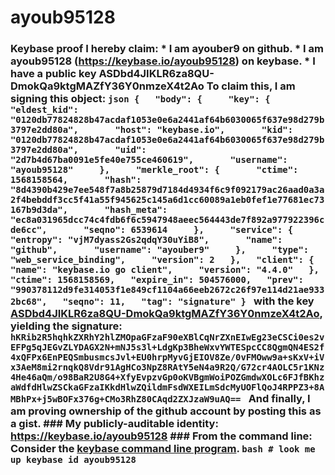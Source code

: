 # ayoub95128
### Keybase proof  I hereby claim:    * I am ayouber9 on github.   * I am ayoub95128 (https://keybase.io/ayoub95128) on keybase.   * I have a public key ASDbd4JIKLR6za8QU-DmokQa9ktgMAZfY36Y0nmzeX4t2Ao  To claim this, I am signing this object:  ```json {   "body": {     "key": {       "eldest_kid": "0120db77824828b47acdaf1053e0e6a2441af64b6030065f637e98d279b3797e2dd80a",       "host": "keybase.io",       "kid": "0120db77824828b47acdaf1053e0e6a2441af64b6030065f637e98d279b3797e2dd80a",       "uid": "2d7b4d67ba0091e5fe40e755ce460619",       "username": "ayoub95128"     },     "merkle_root": {       "ctime": 1568158564,       "hash": "8d4390b429e7ee548f7a8b25879d7184d4934f6c9f092179ac26aad0a3a2f4bebddf3cc5f41a55f945625c145a6d1cc60089a1eb0fef1e77681ec73167b9d3da",       "hash_meta": "ec8a031965dcc74c4fdb6f6c5947948aeec564443de7f892a977922396cde6cc",       "seqno": 6539614     },     "service": {       "entropy": "vjM7dyass2Gs2qdqY30uYiB8",       "name": "github",       "username": "ayouber9"     },     "type": "web_service_binding",     "version": 2   },   "client": {     "name": "keybase.io go client",     "version": "4.4.0"   },   "ctime": 1568158569,   "expire_in": 504576000,   "prev": "990378112d9fe314053f1e849cf1104a66eeb2672c26f97e114d21ae9332bc68",   "seqno": 11,   "tag": "signature" } ```  with the key [ASDbd4JIKLR6za8QU-DmokQa9ktgMAZfY36Y0nmzeX4t2Ao](https://keybase.io/ayoub95128), yielding the signature:  ``` hKRib2R5hqhkZXRhY2hlZMOpaGFzaF90eXBlCqNrZXnEIwEg23eCSCi0es2vEFPg5qJEGvZLYDAGX2N+mNJ5s3l+LdgKp3BheWxvYWTESpcCC8QgmQN4ES2f4xQFPx6EnPEQSmbusmcsJvl+EU0hrpMyvGjEIOV8Ze/0vFMOww9a+sKxV+iVx3AeM8mi2rnqkQ8Vdr91AgHCo3NpZ8RAtY5eN4a9R2Q/G72cr4AOLC5r1KNz4He46aQm/o98BaR2U8G4+XfyEvpzvGp0oKVBgmWoiPOZGmdwXOLc6FJfBKhzaWdfdHlwZSCkaGFzaIKkdHlwZQildmFsdWXEILmSdcMyUOFlQoJ4RPPZ3+8AMBhPx+j5wBOFx376g+CMo3RhZ80CAqd2ZXJzaW9uAQ==  ```  And finally, I am proving ownership of the github account by posting this as a gist.  ### My publicly-auditable identity:  https://keybase.io/ayoub95128  ### From the command line:  Consider the [keybase command line program](https://keybase.io/download).  ```bash # look me up keybase id ayoub95128 ```
